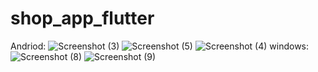 # shop_app_flutter
Andriod:
![Screenshot (3)](https://github.com/gopalakrishna2/E-Commerce/assets/141754877/59c818c5-eaa2-4c64-a96e-da48efbf2e14)
![Screenshot (5)](https://github.com/gopalakrishna2/E-Commerce/assets/141754877/7af29828-bc0f-4b95-848f-4a4b6fc57949)
![Screenshot (4)](https://github.com/gopalakrishna2/E-Commerce/assets/141754877/9e4e07f3-beff-44a0-be75-f0ce54e06103)
windows:
![Screenshot (8)](https://github.com/gopalakrishna2/E-Commerce/assets/141754877/9f8da536-a5fd-478e-bf64-946db3946963)
![Screenshot (9)](https://github.com/gopalakrishna2/E-Commerce/assets/141754877/c2959a55-5590-4ad8-826e-41dc14fae7a4)
